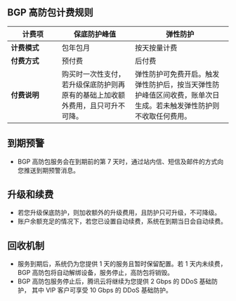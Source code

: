 
##  BGP  高防包计费规则

<style>
table th:first-of-type {
    width: 100px;
}
</style>

| 计费项 | 保底防护峰值 | 弹性防护 |
| ---------| --------- |  ---------|
|**计费模式** | 包年包月 | 按天按量计费 |
| **付费方式** | 预付费 | 后付费 |
| **付费说明** | 购买时一次性支付，若升级保底防护则再原有的基础上加收额外费用，且只可升不可降。 | 弹性防护可免费开启。触发弹性防护后，按当天弹性防护峰值区间收费，账单次日生成。若未触发弹性防护则不收取任何费用。 |
## 到期预警
- BGP 高防包服务会在到期前的第 7 天时，通过站内信、短信及邮件的方式向您推送到期预警消息。

## 升级和续费
- 若您升级保底防护，则加收额外的升级费用，且防护只可升级，不可降级。
- 账户余额充足的情况下，若您已设置自动续费，系统在到期当日会自动续费。

## 回收机制
- 服务到期后，系统仍为您提供 1 天的服务且暂时保留配置。若 1 天内未续费， BGP 高防包将自动解绑设备，服务停止，高防包将销毁。
-  BGP 高防包服务停止后，腾讯云将继续为您提供 2 Gbps 的 DDoS 基础防护， 其中 VIP  客户可享受 10 Gbps 的 DDoS 基础防护。
